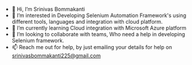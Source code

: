- 👋 Hi, I’m Srinivas Bommakanti
- 👀 I’m interested in Developing Selenium Automation Framework's using different tools, languages and integration with cloud platform. 
- 🌱 I’m currently learning Cloud integration with Microsoft Azure platform
- 💞️ I’m looking to collaborate with teams, Who need a help in developing Selenium framework.
- 📫 Reach me out for help, by just emailing your details for help on srinivasbommakanti225@gmail.com

<!---
srinivasbommakanti225/srinivasbommakanti225 is a ✨ special ✨ repository because its `README.md` (this file) appears on your GitHub profile.
You can click the Preview link to take a look at your changes.
--->
